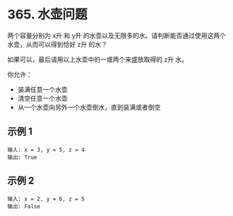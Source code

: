 # 365. 水壶问题

两个容量分别为 x升 和 y升 的水壶以及无限多的水。请判断能否通过使用这两个水壶，从而可以得到恰好 z升 的水？

如果可以，最后请用以上水壶中的一或两个来盛放取得的 z升 水。

你允许：

- 装满任意一个水壶
- 清空任意一个水壶
- 从一个水壶向另外一个水壶倒水，直到装满或者倒空


## 示例 1

```
输入: x = 3, y = 5, z = 4
输出: True
```

## 示例 2

```
输入: x = 2, y = 6, z = 5
输出: False
```



